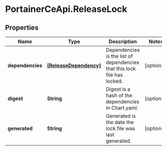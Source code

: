 # PortainerCeApi.ReleaseLock

## Properties
Name | Type | Description | Notes
------------ | ------------- | ------------- | -------------
**dependencies** | [**[ReleaseDependency]**](ReleaseDependency.md) | Dependencies is the list of dependencies that this lock file has locked. | [optional] 
**digest** | **String** | Digest is a hash of the dependencies in Chart.yaml. | [optional] 
**generated** | **String** | Generated is the date the lock file was last generated. | [optional] 



